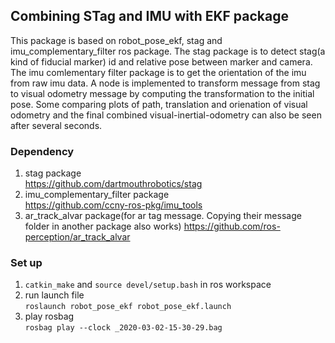 ## Combining STag and IMU with EKF package
This package is based on robot_pose_ekf, stag and imu_complementary_filter ros package. The stag package is to detect stag(a kind of fiducial marker) id and relative pose between marker and camera. The imu comlementary filter package is to get the orientation of the imu from raw imu data. A node is implemented to transform message from stag to visual odometry message by computing the transformation to the initial pose. Some comparing plots of path, translation and orienation of visual odometry and the final combined visual-inertial-odometry can also be seen after several seconds.

### Dependency
1. stag package  
https://github.com/dartmouthrobotics/stag
2. imu_complementary_filter package  
https://github.com/ccny-ros-pkg/imu_tools
3. ar_track_alvar package(for ar tag message. Copying their message folder in another package also works)
https://github.com/ros-perception/ar_track_alvar

### Set up
1. `catkin_make` and `source devel/setup.bash` in ros workspace
2. run launch file  
`roslaunch robot_pose_ekf robot_pose_ekf.launch`
3. play rosbag  
`rosbag play --clock _2020-03-02-15-30-29.bag`
